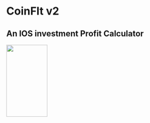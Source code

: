 # CoinFIt v2
## An IOS investment Profit Calculator
<img src="https://github.com/devalparikh/CoinFIt/blob/master/sample.gif" width="108" height="190" />
